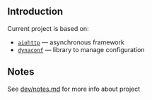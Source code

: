 
## Introduction

Current project is based on:

- [`aiohttp`](https://docs.aiohttp.org/) — asynchronous framework
- [`dynaconf`](https://www.dynaconf.com/) — library to manage configuration


## Notes
See [dev/notes.md](https://github.com/kreoshine/kreoshine-py3-products/blob/develop/dev/notes.md) for more info about project 